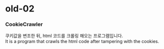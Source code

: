 # old-02
### CookieCrawler   
쿠키값을 변조한 뒤, html 코드를 크롤링 해오는 프로그램입니다.   
It is a program that crawls the html code after tampering with the cookies.   
